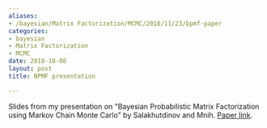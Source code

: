 ```yaml
---
aliases:
- /bayesian/Matrix Factorization/MCMC/2018/11/23/bpmf-paper
categories:
- bayesian
- Matrix Factorization
- MCMC
date: 2018-10-06
layout: post
title: BPMF presentation

---
```


Slides from my presentation on "Bayesian Probabilistic Matrix Factorization using Markov Chain Monte Carlo" by Salakhutdinov and Mnih. [Paper link](https://dl.acm.org/citation.cfm?id=1390267).

[](2020-01-17-10-33-54.png)

<object data="{{ site.baseurl }}/assets_old/assets/Salakhutdinov2008-BPMF.pdf" width="1000" height="1000" type='application/pdf'/>